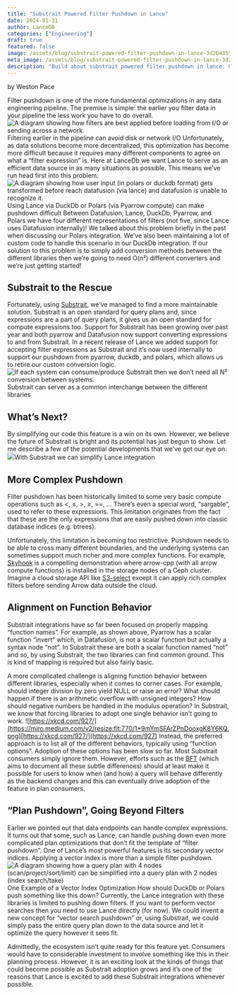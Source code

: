 ```yaml
---
title: "Substrait Powered Filter Pushdown in Lance"
date: 2024-01-31
author: LanceDB
categories: ["Engineering"]
draft: true
featured: false
image: /assets/blog/substrait-powered-filter-pushdown-in-lance-3d204355365c/preview-image.png
meta_image: /assets/blog/substrait-powered-filter-pushdown-in-lance-3d204355365c/preview-image.png
description: "Build about substrait powered filter pushdown in lance. Get practical steps, examples, and best practices you can use now."
---
```


by Weston Pace

Filter pushdown is one of the more fundamental optimizations in any data engineering pipeline. The premise is simple: the earlier you filter data in your pipeline the less work you have to do overall.
![A diagram showing how filters are best applied before loading from I/O or sending across a network.](https://miro.medium.com/v2/resize:fit:770/1*xR-_L5RYsY-Px_ONFditXQ.png)Filtering earlier in the pipeline can avoid disk or network I/O
Unfortunately, as data solutions become more decentralized, this optimization has become more difficult because it requires many different components to agree on what a “filter expression” is. Here at LanceDb we want Lance to serve as an efficient data source in as many situations as possible. This means we’ve run head first into this problem.
![A diagram showing how user input (in polars or duckdb format) gets transformed before reach datafusion (via lance) and datafusion is unable to recognize it.](https://miro.medium.com/v2/resize:fit:770/1*K0ocmQTdSz99VGIYqfu6Mg.png)Using Lance via DuckDb or Polars (via Pyarrow compute) can make pushdown difficult
Between Datafusion, Lance, DuckDb, Pyarrow, and Polars we have four different representations of filters (not five, since Lance uses Datafusion internally)! We talked about this problem briefly in the past when discussing our Polars integration. We’ve also been maintaining a lot of custom code to handle this scenario in our DuckDb integration. If our solution to this problem is to simply add conversion methods between the different libraries then we’re going to need O(n²) different converters and we’re just getting started!

## Substrait to the Rescue

Fortunately, using [Substrait](https://substrait.io/), we’ve managed to find a more maintainable solution. Substrait is an open standard for query plans and, since expressions are a part of query plans, it gives us an open standard for compute expressions too. Support for Substrait has been growing over past year and both pyarrow and Datafusion now support converting expressions to and from Substrait. In a recent release of Lance we added support for accepting filter expressions as Substrait and it’s now used internally to support our pushdown from pyarrow, duckdb, and polars, which allows us to retire our custom conversion logic.
![If each system can consume/produce Substrait then we don’t need all N² conversion between systems.](https://miro.medium.com/v2/resize:fit:770/1*HpT662Epn8FQ2K1VSzixXA.png)Substrait can server as a common interchange between the different libraries
## What’s Next?

By simplifying our code this feature is a win on its own. However, we believe the future of Substrait is bright and its potential has just begun to show. Let me describe a few of the potential developments that we’ve got our eye on.
![](https://miro.medium.com/v2/resize:fit:770/1*ldcaGpLJuG9qbsSICbe7sw.png)With Substrait we can simplify Lance integration
## More Complex Pushdown

Filter pushdown has been historically limited to some very basic compute operations such as <, ≤, >, ≥, ==, … There’s even a special word, “sargable”, used to refer to these expressions. This limitation originates from the fact that these are the only expressions that are easily pushed down into classic database indices (e.g. btrees).

Unfortunately, this limitation is becoming too restrictive. Pushdown needs to be able to cross many different boundaries, and the underlying systems can sometimes support much richer and more complex functions. For example, [Skyhook](https://arrow.apache.org/blog/2022/01/31/skyhook-bringing-computation-to-storage-with-apache-arrow/) is a compelling demonstration where arrow-cpp (with all arrow compute functions) is installed in the storage nodes of a Ceph cluster. Imagine a cloud storage API like [S3-select](https://docs.aws.amazon.com/AmazonS3/latest/userguide/selecting-content-from-objects.html) except it can apply rich complex filters before sending Arrow data outside the cloud.

## Alignment on Function Behavior

Substrait integrations have so far been focused on properly mapping “function names”. For example, as shown above, Pyarrow has a scalar function “invert” which, in Datafusion, is not a scalar function but actually a syntax node “not”. In Substrait these are both a scalar function named “not” and so, by using Substrait, the two libraries can find common ground. This is kind of mapping is required but also fairly basic.

A more complicated challenge is aligning function behavior between different libraries, especially when it comes to corner cases. For example, should integer division by zero yield NULL or raise an error? What should happen if there is an arithmetic overflow with unsigned integers? How should negative numbers be handled in the modulus operation? In Substrait, we know that forcing libraries to adopt one single behavior isn’t going to work.
![https://xkcd.com/927/](https://miro.medium.com/v2/resize:fit:770/1*9mYmSFArZPnDooxgK8Y6KQ.png)[https://xkcd.com/927/](https://xkcd.com/927)
Instead, the preferred approach is to list all of the different behaviors, typically using “function options”. Adoption of these options has been slow so far. Most Substrait consumers simply ignore them. However, efforts such as the [BFT](https://voltrondata.github.io/bft/index.html) (which aims to document all these subtle differences) should at least make it possible for users to know when (and how) a query will behave differently as the backend changes and this can eventually drive adoption of the feature in plan consumers.

## “Plan Pushdown”, Going Beyond Filters

Earlier we pointed out that data endpoints can handle complex expressions. It turns out that some, such as Lance, can handle pushing down even more complicated plan optimizations that don’t fit the template of “filter pushdown”. One of Lance’s most powerful features is its secondary vector indices. Applying a vector index is more than a simple filter pushdown.
![A diagram showing how a query plan with 4 nodes (scan/project/sort/limit) can be simplified into a query plan with 2 nodes (index search/take)](https://miro.medium.com/v2/resize:fit:770/1*lOvjAeLN6JUdTnhM8lMVLQ.png)One Example of a Vector Index Optimization
How should DuckDb or Polars push something like this down? Currently, the Lance integration with these libraries is limited to pushing down filters. If you want to perform vector searches then you need to use Lance directly (for now). We could invent a new concept for “vector search pushdown” or, using Substrait, we could simply pass the entire query plan down to the data source and let it optimize the query however it sees fit.

Admittedly, the ecosystem isn’t quite ready for this feature yet. Consumers would have to considerable investment to involve something like this in their planning process. However, it is an exciting look at the kinds of things that could become possible as Substrait adoption grows and it’s one of the reasons that Lance is excited to add these Substrait integrations whenever possible.
